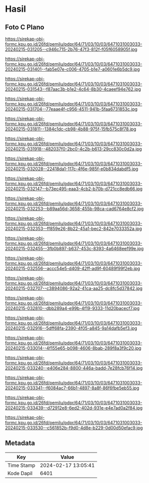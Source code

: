 # Hasil

## Foto C Plano

https://sirekap-obj-formc.kpu.go.id/26fd/pemilu/pdpr/64/71/03/10/03/6471031003033-20240215-031205--c946c715-2b76-47f3-812f-f05f6058905f.jpg

https://sirekap-obj-formc.kpu.go.id/26fd/pemilu/pdpr/64/71/03/10/03/6471031003033-20240215-031401--fab5e07e-c006-4705-b1e7-a0601e6b5dc9.jpg

https://sirekap-obj-formc.kpu.go.id/26fd/pemilu/pdpr/64/71/03/10/03/6471031003033-20240215-031543--f87aac3b-b1e2-4c64-8b30-4caeef94e762.jpg

https://sirekap-obj-formc.kpu.go.id/26fd/pemilu/pdpr/64/71/03/10/03/6471031003033-20240215-031704--77eaae4f-c956-4511-941b-5faa6731853c.jpg

https://sirekap-obj-formc.kpu.go.id/26fd/pemilu/pdpr/64/71/03/10/03/6471031003033-20240215-031811--1384c1dc-cb98-4b88-975f-15fb575c8f78.jpg

https://sirekap-obj-formc.kpu.go.id/26fd/pemilu/pdpr/64/71/03/10/03/6471031003033-20240215-031918--482037f0-2bc0-4c2b-b613-29cc830c0d2a.jpg

https://sirekap-obj-formc.kpu.go.id/26fd/pemilu/pdpr/64/71/03/10/03/6471031003033-20240215-032028--22418da1-117c-4f6e-985f-e0b834dabdf5.jpg

https://sirekap-obj-formc.kpu.go.id/26fd/pemilu/pdpr/64/71/03/10/03/6471031003033-20240215-032147--b73ec495-eaa3-4cb2-b70b-d721cc8edb66.jpg

https://sirekap-obj-formc.kpu.go.id/26fd/pemilu/pdpr/64/71/03/10/03/6471031003033-20240215-032253--b89aa56d-3658-455b-98ca-cad6764e8cf2.jpg

https://sirekap-obj-formc.kpu.go.id/26fd/pemilu/pdpr/64/71/03/10/03/6471031003033-20240215-032353--ff859e26-8b22-45a1-bec2-842e7033352a.jpg

https://sirekap-obj-formc.kpu.go.id/26fd/pemilu/pdpr/64/71/03/10/03/6471031003033-20240215-032455--3fb0b897-b637-453c-8393-4a6468eef99e.jpg

https://sirekap-obj-formc.kpu.go.id/26fd/pemilu/pdpr/64/71/03/10/03/6471031003033-20240215-032556--accc54e5-d409-42ff-ad9f-60489f99f2eb.jpg

https://sirekap-obj-formc.kpu.go.id/26fd/pemilu/pdpr/64/71/03/10/03/6471031003033-20240215-032707--c3894086-92a2-41ca-aa25-dc8fc5d37842.jpg

https://sirekap-obj-formc.kpu.go.id/26fd/pemilu/pdpr/64/71/03/10/03/6471031003033-20240215-032810--dbb289a4-e99b-4f19-9333-11d20bacecf7.jpg

https://sirekap-obj-formc.kpu.go.id/26fd/pemilu/pdpr/64/71/03/10/03/6471031003033-20240215-032916--5dff68fa-2390-4f05-a845-9a14dafb5ef3.jpg

https://sirekap-obj-formc.kpu.go.id/26fd/pemilu/pdpr/64/71/03/10/03/6471031003033-20240215-033014--4f155e65-b098-4606-8bab-289f8a3f9c20.jpg

https://sirekap-obj-formc.kpu.go.id/26fd/pemilu/pdpr/64/71/03/10/03/6471031003033-20240215-033240--e406e284-8800-446a-badd-7e28fcb76f14.jpg

https://sirekap-obj-formc.kpu.go.id/26fd/pemilu/pdpr/64/71/03/10/03/6471031003033-20240215-033341--f6084ac7-66b1-4897-8a8f-86f6fbe5eb55.jpg

https://sirekap-obj-formc.kpu.go.id/26fd/pemilu/pdpr/64/71/03/10/03/6471031003033-20240215-033439--d72912e8-6ed2-402d-931e-e4e7ad0a2f84.jpg

https://sirekap-obj-formc.kpu.go.id/26fd/pemilu/pdpr/64/71/03/10/03/6471031003033-20240215-033530--c561852b-f9d0-4d8e-b229-0d00d50efac9.jpg


## Metadata

| Key        | Value               |
| ---------- | ------------------- |
| Time Stamp | 2024-02-17 13:05:41 |
| Kode Dapil | 6401                |



